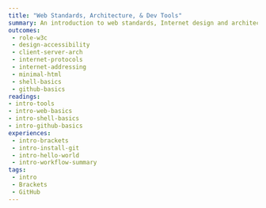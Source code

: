 ```yaml
---
title: "Web Standards, Architecture, & Dev Tools"
summary: An introduction to web standards, Internet design and architecture, and the various developer tools and technologies that will be used for this course.
outcomes:
 - role-w3c
 - design-accessibility
 - client-server-arch
 - internet-protocols
 - internet-addressing
 - minimal-html
 - shell-basics
 - github-basics
readings:
- intro-tools
- intro-web-basics
- intro-shell-basics
- intro-github-basics
experiences:
 - intro-brackets
 - intro-install-git
 - intro-hello-world
 - intro-workflow-summary
tags:
 - intro
 - Brackets
 - GitHub
---
```

